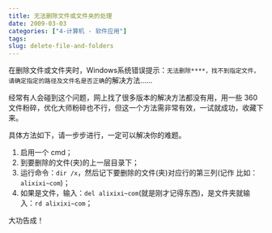 ```yaml
---
title: 无法删除文件或文件夹的处理
date: 2009-03-03
categories: ["4-计算机 - 软件应用"]
tags: 
slug: delete-file-and-folders
---
```


在删除文件或文件夹时，Windows系统错误提示：`无法删除****，找不到指定文件，请确定指定的路径及文件名是否正确`的解决方法……

经常有人会碰到这个问题，网上找了很多版本的解决方法都没有用，用一些 360 文件粉碎，优化大师粉碎也不行，但这一个方法需非常有效，一试就成功，收藏下来。

具体方法如下，请一步步进行，一定可以解决你的难题。

1. 启用一个 cmd；
1. 到要删除的文件(夹)的上一层目录下；
1. 运行命令：`dir /x`，然后记下要删除的文件(夹)对应行的第三列(记作 比如：`alixixi~com`)；
1. 如果是文件，输入：`del alixixi~com`(就是刚才记得东西)，是文件夹就输入：`rd alixixi~com`；

大功告成！
